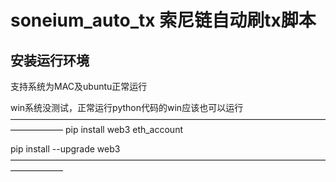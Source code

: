 # soneium_auto_tx 索尼链自动刷tx脚本

## 安装运行环境
支持系统为MAC及ubuntu正常运行

win系统没测试，正常运行python代码的win应该也可以运行
——————————————————————————————————————————
pip install web3 eth_account

pip install --upgrade web3
——————————————————————————————————————————
